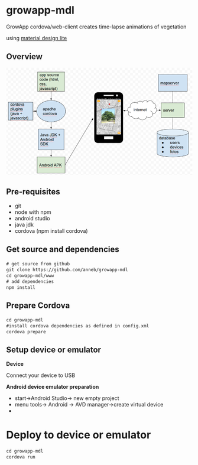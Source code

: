 # growapp-mdl
GrowApp cordova/web-client creates time-lapse animations of vegetation

using [material design lite](https://getmdl.io/)

## Overview
![overview](overview.png)


## Pre-requisites
* git
* node with npm
* android studio
* java jdk
* cordova (npm install cordova)

## Get source and dependencies
```
# get source from github
git clone https://github.com/anneb/growapp-mdl
cd growapp-mdl/www
# add dependencies
npm install
```

## Prepare Cordova
```
cd growapp-mdl
#install cordova dependencies as defined in config.xml
cordova prepare
```

## Setup device or emulator
**Device**

Connect your device to USB 

**Android device emulator preparation**

* start->Android Studio-> new empty project
* menu tools-> Android -> AVD manager->create virtual device
* 

# Deploy to device or emulator
```
cd growapp-mdl
cordova run
```

